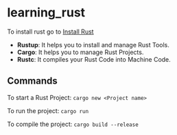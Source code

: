 # learning_rust

To install rust go to [Install Rust](https://www.rust-lang.org/tools/install)

* **Rustup**: It helps you to install and manage Rust Tools.
* **Cargo**: It helps you to manage Rust Projects.
* **Rustc**: It compiles your Rust Code into Machine Code.

## Commands
To start a Rust Project: `cargo new <Project name>`

To run the project: `cargo run`

To compile the project: `cargo build --release`
